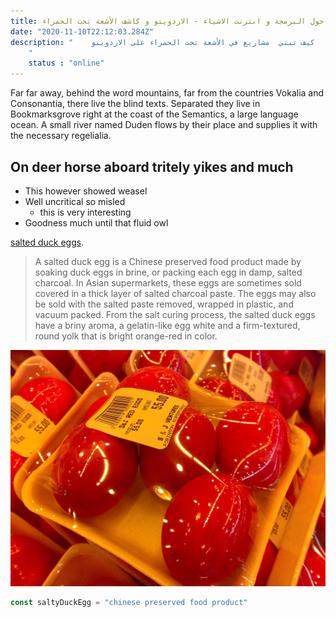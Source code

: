 ```yaml
---
title: دليل حول البرمجة و انترنت الاشياء - الاردوينو و كاشف الأشعة تحت الحمراء
date: "2020-11-10T22:12:03.284Z"
description: "    كيف تبني  مشاريع في الأشعة تحت الحمراء على الاردوينو 
    "
    status : "online"
---
```


Far far away, behind the word mountains, far from the countries Vokalia and
Consonantia, there live the blind texts.
 Separated they live in Bookmarksgrove
right at the coast of the Semantics, a large language ocean. A small river named
Duden flows by their place and supplies it with the necessary regelialia.

## On deer horse aboard tritely yikes and much

- This however showed weasel
- Well uncritical so misled
  - this is very interesting
- Goodness much until that fluid owl

[salted duck eggs](https://en.wikipedia.org/wiki/Salted_duck_egg).

> A salted duck egg is a Chinese preserved food product made by soaking duck
> eggs in brine, or packing each egg in damp, salted charcoal. In Asian
> supermarkets, these eggs are sometimes sold covered in a thick layer of salted
> charcoal paste. The eggs may also be sold with the salted paste removed,
> wrapped in plastic, and vacuum packed. From the salt curing process, the
> salted duck eggs have a briny aroma, a gelatin-like egg white and a
> firm-textured, round yolk that is bright orange-red in color.

![Chinese Salty Egg](./salty_egg1.jpg)

```js
const saltyDuckEgg = "chinese preserved food product"
```

